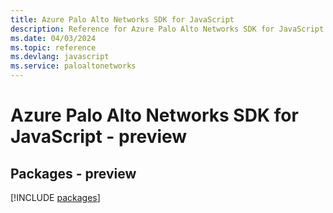 ```yaml
---
title: Azure Palo Alto Networks SDK for JavaScript
description: Reference for Azure Palo Alto Networks SDK for JavaScript
ms.date: 04/03/2024
ms.topic: reference
ms.devlang: javascript
ms.service: paloaltonetworks
---
```

# Azure Palo Alto Networks SDK for JavaScript - preview
## Packages - preview
[!INCLUDE [packages](palo-alto-networks-index.md)]